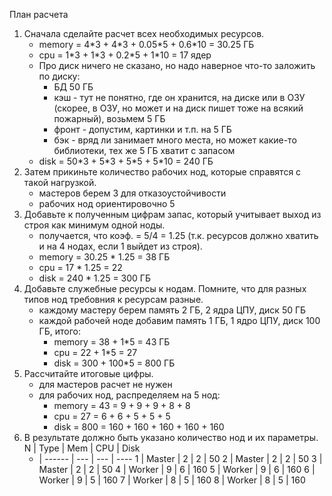 План расчета

1. Сначала сделайте расчет всех необходимых ресурсов.  
    - memory = 4\*3 + 4\*3 + 0.05\*5 + 0.6\*10 = 30.25 ГБ  
    - cpu = 1\*3 + 1\*3 + 0.2\*5 + 1\*10 = 17 ядер  
    - Про диск ничего не сказано, но надо наверное что-то заложить по диску:
        - БД 50 ГБ
        - кэш - тут не понятно, где он хранится, на диске или в ОЗУ (скорее, в ОЗУ, но может и на диск пишет тоже на всякий пожарный), возьмем 5 ГБ
        - фронт - допустим, картинки и т.п. на 5 ГБ
        - бэк - вряд ли занимает много места, но может какие-то библиотеки, тех же 5 ГБ хватит с запасом
    - disk = 50\*3 + 5\*3 + 5\*5 + 5\*10 = 240 ГБ
1. Затем прикиньте количество рабочих нод, которые справятся с такой нагрузкой.
    - мастеров берем 3 для отказоустойчивости
    - рабочих нод ориентировочно 5
1. Добавьте к полученным цифрам запас, который учитывает выход из строя как минимум одной ноды.
    - получается, что коэф. = 5/4 = 1.25 (т.к. ресурсов должно хватить и на 4 нодах, если 1 выйдет из строя).
    - memory = 30.25 \* 1.25 = 38 ГБ
    - cpu = 17 \* 1.25 = 22
    - disk = 240 \* 1.25 = 300 ГБ
1. Добавьте служебные ресурсы к нодам. Помните, что для разных типов нод требовния к ресурсам разные.
    - каждому мастеру берем память 2 ГБ, 2 ядра ЦПУ, диск 50 ГБ
    - каждой рабочей ноде добавим память 1 ГБ, 1 ядро ЦПУ, диск 100 ГБ, итого:
        - memory = 38 + 1\*5 = 43 ГБ
        - cpu = 22 + 1\*5 = 27
        - disk = 300 + 100\*5 = 800 ГБ
1. Рассчитайте итоговые цифры.
    - для мастеров расчет не нужен
    - для рабочих нод, распределяем на 5 нод:
        - memory = 43 = 9 + 9 + 9 + 8 + 8
        - cpu = 27 = 6 + 6 + 5 + 5 + 5
        - disk = 800 = 160 + 160 + 160 + 160 + 160
1. В результате должно быть указано количество нод и их параметры.
    N | Type   | Mem | CPU | Disk
    - | ------ | --- | --- | ----
    1 | Master | 2   | 2   | 50
    2 | Master | 2   | 2   | 50
    3 | Master | 2   | 2   | 50
    4 | Worker | 9   | 6   | 160
    5 | Worker | 9   | 6   | 160
    6 | Worker | 9   | 5   | 160
    7 | Worker | 8   | 5   | 160
    8 | Worker | 8   | 5   | 160
